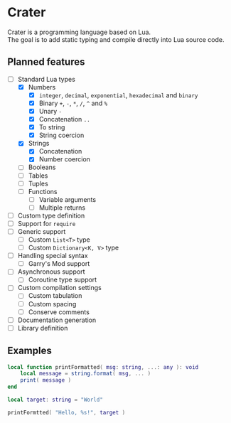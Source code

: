 ﻿# Crater

Crater is a programming language based on Lua.  
The goal is to add static typing and compile directly into Lua source code.

## Planned features

- [ ] Standard Lua types
  - [x] Numbers
    - [x] `integer`, `decimal`, `exponential`, `hexadecimal` and `binary`
    - [x] Binary `+`, `-`, `*`, `/`, `^` and `%`
    - [x] Unary `-`
    - [x] Concatenation `..`
    - [x] To string
    - [x] String coercion
  - [x] Strings
    - [x] Concatenation
    - [x] Number coercion
  - [ ] Booleans
  - [ ] Tables
  - [ ] Tuples
  - [ ] Functions
    - [ ] Variable arguments
    - [ ] Multiple returns
- [ ] Custom type definition
- [ ] Support for `require`
- [ ] Generic support
  - [ ] Custom `List<T>` type
  - [ ] Custom `Dictionary<K, V>` type
- [ ] Handling special syntax
  - [ ] Garry's Mod support
- [ ] Asynchronous support
  - [ ] Coroutine type support
- [ ] Custom compilation settings
  - [ ] Custom tabulation
  - [ ] Custom spacing
  - [ ] Conserve comments
- [ ] Documentation generation
- [ ] Library definition

## Examples

```lua
local function printFormatted( msg: string, ...: any ): void
    local message = string.format( msg, ... )
    print( message )
end

local target: string = "World"

printFormtted( "Hello, %s!", target )
```

